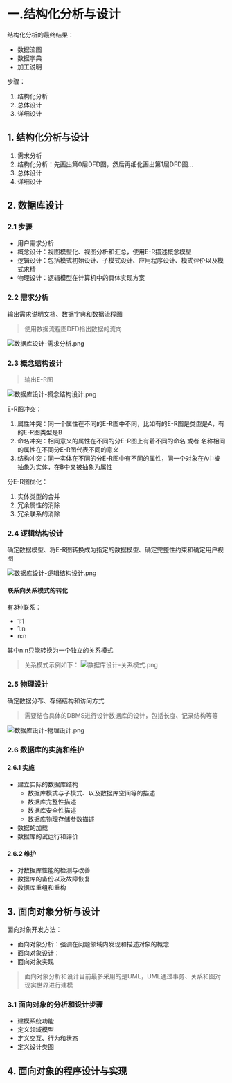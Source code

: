 # 一.结构化分析与设计

结构化分析的最终结果：
- 数据流图
- 数据字典
- 加工说明


步骤：
1. 结构化分析
2. 总体设计
3. 详细设计

## 1. 结构化分析与设计

1. 需求分析
2. 结构化分析：先画出第0层DFD图，然后再细化画出第1层DFD图...
3. 总体设计
4. 详细设计



## 2. 数据库设计


### 2.1 步骤
- 用户需求分析
- 概念设计：视图模型化、视图分析和汇总，使用E-R描述概念模型
- 逻辑设计：包括模式初始设计、子模式设计、应用程序设计、模式评价以及模式求精
- 物理设计：逻辑模型在计算机中的具体实现方案

### 2.2 需求分析

输出需求说明文档、数据字典和数据流程图

> 使用数据流程图DFD指出数据的流向

![数据库设计-需求分析.png](https://wbccb.github.io/Frontend-Articles/image/数据库设计-需求分析.png)


### 2.3 概念结构设计

> 输出E-R图

![数据库设计-概念结构设计.png](https://wbccb.github.io/Frontend-Articles/image/数据库设计-概念结构设计.png)


E-R图冲突：
1. 属性冲突：同一个属性在不同的E-R图中不同，比如有的E-R图是类型是A，有的E-R图类型是B
2. 命名冲突：相同意义的属性在不同的分E-R图上有着不同的命名 或者 名称相同的属性在不同分E-R图代表不同的意义
3. 结构冲突：同一实体在不同的分E-R图中有不同的属性，同一个对象在A中被抽象为实体，在B中又被抽象为属性


分E-R图优化：
1. 实体类型的合并
2. 冗余属性的消除
3. 冗余联系的消除


### 2.4 逻辑结构设计

确定数据模型、将E-R图转换成为指定的数据模型、确定完整性约束和确定用户视图

![数据库设计-逻辑结构设计.png](https://wbccb.github.io/Frontend-Articles/image/数据库设计-逻辑结构设计.png)


#### 联系向关系模式的转化

有3种联系：
- 1:1
- 1:n
- n:n

其中n:n只能转换为一个独立的关系模式

> 关系模式示例如下：
![数据库设计-关系模式.png](https://wbccb.github.io/Frontend-Articles/image/数据库设计-关系模式.png)



### 2.5 物理设计

确定数据分布、存储结构和访问方式
> 需要结合具体的DBMS进行设计数据库的设计，包括长度、记录结构等等

![数据库设计-物理设计.png](https://wbccb.github.io/Frontend-Articles/image/数据库设计-物理设计.png)


### 2.6 数据库的实施和维护

#### 2.6.1 实施

- 建立实际的数据库结构
    - 数据库模式与子模式、以及数据库空间等的描述
    - 数据库完整性描述
    - 数据库安全性描述
    - 数据库物理存储参数描述
- 数据的加载
- 数据库的试运行和评价


#### 2.6.2 维护
- 对数据库性能的检测与改善
- 数据库的备份以及故障恢复
- 数据库重组和重构



## 3. 面向对象分析与设计

面向对象开发方法：
- 面向对象分析：强调在问题领域内发现和描述对象的概念
- 面向对象设计：
- 面向对象实现

> 面向对象分析和设计目前最多采用的是UML，UML通过事务、关系和图对现实世界进行建模



### 3.1 面向对象的分析和设计步骤
- 建模系统功能
- 定义领域模型
- 定义交互、行为和状态
- 定义设计类图



## 4. 面向对象的程序设计与实现







